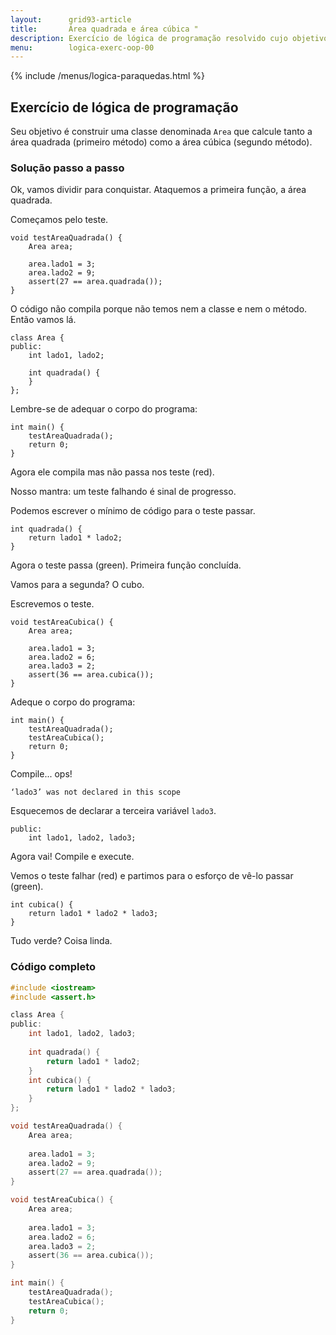 ```yaml
---
layout:      grid93-article
title:       Área quadrada e área cúbica "
description: Exercício de lógica de programação resolvido cujo objetivo é, com o auxílio de classes, encontrar a área quadra e cúbica.
menu:        logica-exerc-oop-00
---
```


{% include /menus/logica-paraquedas.html %}

Exercício de lógica de programação
---

Seu objetivo é construir uma classe denominada `Area` que calcule tanto a área quadrada (primeiro método) como a
área cúbica (segundo método).


### Solução passo a passo

Ok, vamos dividir para conquistar. Ataquemos a primeira função, a área quadrada.

Começamos pelo teste.

    void testAreaQuadrada() {
        Area area;

        area.lado1 = 3;
        area.lado2 = 9;
        assert(27 == area.quadrada());
    }

O código não compila porque não temos nem a classe e nem o método. Então vamos lá.

    class Area {
    public:
        int lado1, lado2;

        int quadrada() {
        }
    };

Lembre-se de adequar o corpo do programa:

    int main() {
        testAreaQuadrada();
        return 0;
    }

Agora ele compila mas não passa nos teste (red).

Nosso mantra: um teste falhando é sinal de progresso.

Podemos escrever o mínimo de código para o teste passar.

    int quadrada() {
        return lado1 * lado2;
    }

Agora o teste passa (green). Primeira função concluída.

Vamos para a segunda? O cubo.

Escrevemos o teste.

    void testAreaCubica() {
        Area area;

        area.lado1 = 3;
        area.lado2 = 6;
        area.lado3 = 2;
        assert(36 == area.cubica());
    }

Adeque o corpo do programa:

    int main() {
        testAreaQuadrada();
        testAreaCubica();
        return 0;
    }

Compile... ops!

    ‘lado3’ was not declared in this scope

Esquecemos de declarar a terceira variável `lado3`.

    public:
        int lado1, lado2, lado3;


Agora vai! Compile e execute.

Vemos o teste falhar (red) e partimos para o esforço de vê-lo passar (green).
    
    int cubica() {
        return lado1 * lado2 * lado3;
    }

Tudo verde? Coisa linda.


### Código completo

```c
#include <iostream>
#include <assert.h>

class Area {
public:
    int lado1, lado2, lado3;
    
    int quadrada() {
        return lado1 * lado2;
    }
    int cubica() {
        return lado1 * lado2 * lado3;
    }
};

void testAreaQuadrada() {
    Area area;
    
    area.lado1 = 3;
    area.lado2 = 9;
    assert(27 == area.quadrada());
}

void testAreaCubica() {
    Area area;
    
    area.lado1 = 3;
    area.lado2 = 6;
    area.lado3 = 2;
    assert(36 == area.cubica());
}

int main() {
    testAreaQuadrada();
    testAreaCubica();
    return 0;
}
```


